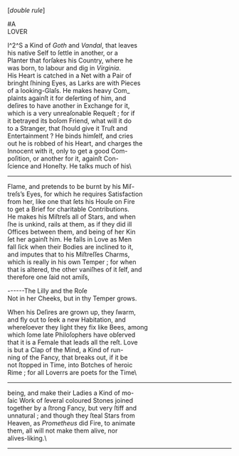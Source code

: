 [*double rule*]

#A\
LOVER

I^2^S a Kind of *Goth* and *Vandal*, that leaves\
his native Self to ſettle in another, or a\
Planter that forſakes his Country, where he\
was born, to labour and dig in *Virginia*.\
His Heart is catched in a Net with a Pair of\
bringht ſhining Eyes, as Larks are with Pieces\
of a looking-Glaſs.  He makes heavy Com_\
plaints againſt it for deſerting of him, and\
deſires to have another in Exchange for it,\
which is a very unreaſonable Requeſt ; for if\
it betrayed its boſom Friend, what will it do\
to a Stranger, that ſhould give it Truſt and\
Entertainment ?  He binds himſelf, and cries\
out he is robbed of his Heart, and charges the\
Innocent with it, only to get a good Com-\
poſition, or another for it, againſt Con-\
ſcience and Honeſty.  He talks much of his\


---


Flame, and pretends to be burnt by his Miſ-\
treſs’s Eyes, for which he requires Satisfaction\
from her, like one that ſets his Houſe on Fire\
to get a Brief for charitable Contributions.\
He makes his Miſtreſs all of Stars, and when\
ſhe is unkind, rails at them, as if they did ill\
Offices between them, and being of her Kin\
ſet her againſt him.  He falls in Love as Men\
fall ſick when their Bodies are inclined to it,\
and imputes that to his Miſtreſſes Charms,\
which is really in his own Temper ; for when\
that is altered, the other vaniſhes of it ſelf, and\
therefore one ſaid not amiſs,

------The Lilly and the Roſe\
Not in her Cheeks, but in thy Temper grows.

When his Deſires are grown up, they ſwarm,\
and fly out to ſeek a new Habitation, and\
whereſoever they light they fix like Bees, among\
which ſome late Philoſophers have obſerved\
that it is a Female that leads all the reſt.  Love\
is but a Clap of the Mind, a Kind of run-\
ning of the Fancy, that breaks out, if it be\
not ſtopped in Time, into Botches of heroic\
Rime ; for all Loverrs are poets for the Time\


---


being, and make their Ladies a Kind of mo-\
ſaic Work of ſeveral coloured Stones joined\
together by a ſtrong Fancy, but very ſtiff and\
unnatural ; and though they ſteal Stars from\
Heaven, as *Prometheus* did Fire, to animate\
them, all will not make them alive, nor\
alives-liking.\


---


